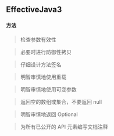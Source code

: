 ## EffectiveJava3

#### 方法

> 检查参数有效性

> 必要时进行防御性拷贝

> 仔细设计方法签名

> 明智审慎地使用重载

> 明智审慎地使用可变参数

> 返回空的数组或集合，不要返回 null

> 明智审慎地返回 Optional

> 为所有已公开的 API 元素编写文档注释
